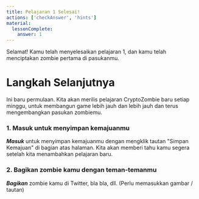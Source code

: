 ```yaml
---
title: Pelajaran 1 Selesai!
actions: ['checkAnswer', 'hints']
material:
  lessonComplete:
    answer: 1
---
```


Selamat! Kamu telah menyelesaikan pelajaran 1, dan kamu telah menciptakan zombie pertama di pasukanmu.

# Langkah Selanjutnya

Ini baru permulaan. Kita akan merilis pelajaran CryptoZombie baru setiap minggu, untuk membangun game lebih jauh dan lebih jauh dan terus mengembangkan pasukan zombiemu.

### 1. Masuk untuk menyimpan kemajuanmu

**_Masuk_** untuk menyimpan kemajuanmu dengan mengklik tautan "Simpan Kemajuan" di bagian atas halaman. Kita akan memberi tahu kamu segera setelah kita menambahkan pelajaran baru.

### 2. Bagikan zombie kamu dengan teman-temanmu

**_Bagikan_** zombie kamu di Twitter, bla bla, dll. (Perlu memasukkan gambar / tautan)
